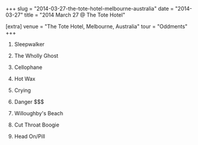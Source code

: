 +++
slug = "2014-03-27-the-tote-hotel-melbourne-australia"
date = "2014-03-27"
title = "2014 March 27 @ The Tote Hotel"

[extra]
venue = "The Tote Hotel, Melbourne, Australia"
tour = "Oddments"
+++


 1. Sleepwalker

 2. The Wholly Ghost

 3. Cellophane

 4. Hot Wax

 5. Crying

 6. Danger $$$

 7. Willoughby's Beach

 8. Cut Throat Boogie

 9. Head On/Pill


